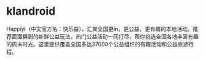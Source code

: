 # klandroid
Happiyi（中文官方名：快乐益），汇聚全国更in，更公益，更有趣的本地活动。推荐面面俱到的新鲜公益玩法，热门公益活动一网打尽，帮你挑选全国各地丰富有趣的周末时光。这里提供覆盖全国多达37000个公益组织的有趣活动和公益旅游行程。
